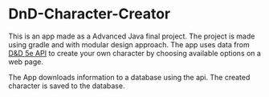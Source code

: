 # DnD-Character-Creator
This is an app made as a Advanced Java final project. The project is made using gradle and with modular design approach. The app uses data from [D&D 5e API](https://www.dnd5eapi.co/) to create your own character by choosing available options on a web page.

The App downloads information to a database using the api. The created character is saved to the database.
